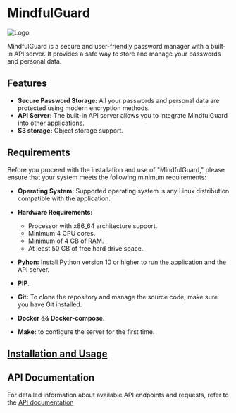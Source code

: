 # MindfulGuard

![Logo]() 

MindfulGuard is a secure and user-friendly password manager with a built-in API server. It provides a safe way to store and manage your passwords and personal data.

## Features

- **Secure Password Storage:** All your passwords and personal data are protected using modern encryption methods.
- **API Server:** The built-in API server allows you to integrate MindfulGuard into other applications.
- **S3 storage:** Оbject storage support.

## Requirements

Before you proceed with the installation and use of "MindfulGuard," please ensure that your system meets the following minimum requirements:

- **Operating System:** Supported operating system is any Linux distribution compatible with the application.
- **Hardware Requirements:**

   - Processor with x86_64 architecture support.
   - Minimum 4 CPU cores.
   - Minimum of 4 GB of RAM.
   - At least 50 GB of free hard drive space.

- **Pyhon:** Install Python version 10 or higher to run the application and the API server.
- **PIP**.
- **Git:** To clone the repository and manage the source code, make sure you have Git installed.
- **Docker** && **Docker-compose**.
- **Make:** to configure the server for the first time.

## [Installation and Usage](https://github.com/MindfulGuard/server/tree/main/build)

## API Documentation

For detailed information about available API endpoints and requests, refer to the [API documentation](https://github.com/MindfulGuard/server/tree/main/mindfulguard/api)
